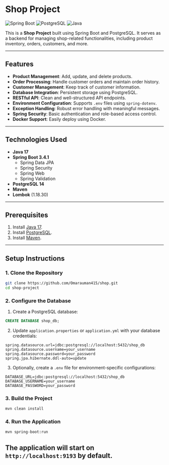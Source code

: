# Shop Project

![Spring Boot](https://img.shields.io/badge/Spring%20Boot-3.4.1-green)
![PostgreSQL](https://img.shields.io/badge/PostgreSQL-14-blue)
![Java](https://img.shields.io/badge/Java-17-orange)

This is a **Shop Project** built using Spring Boot and PostgreSQL. It serves as a backend for managing shop-related functionalities, including product inventory, orders, customers, and more.

---

## Features

- **Product Management**: Add, update, and delete products.
- **Order Processing**: Handle customer orders and maintain order history.
- **Customer Management**: Keep track of customer information.
- **Database Integration**: Persistent storage using PostgreSQL.
- **RESTful API**: Clean and well-structured API endpoints.
- **Environment Configuration**: Supports `.env` files using `spring-dotenv`.
- **Exception Handling**: Robust error handling with meaningful messages.
- **Spring Security**: Basic authentication and role-based access control.
- **Docker Support**: Easily deploy using Docker.

---

## Technologies Used

- **Java 17**
- **Spring Boot 3.4.1**
  - Spring Data JPA
  - Spring Security
  - Spring Web
  - Spring Validation
- **PostgreSQL 14**
- **Maven**
- **Lombok** (1.18.30)

---

## Prerequisites

1. Install [Java 17](https://openjdk.org/).
2. Install [PostgreSQL](https://www.postgresql.org/download/).
3. Install [Maven](https://maven.apache.org/).
---

## Setup Instructions

### 1. Clone the Repository
```bash
git clone https://github.com/Omarauman415/shop.git
cd shop-project
```

### 2. Configure the Database

1. Create a PostgreSQL database:
```sql
CREATE DATABASE shop_db;
```

2. Update `application.properties` or `application.yml` with your database credentials:
```properties
spring.datasource.url=jdbc:postgresql://localhost:5432/shop_db
spring.datasource.username=your_username
spring.datasource.password=your_password
spring.jpa.hibernate.ddl-auto=update
```

3. Optionally, create a `.env` file for environment-specific configurations:
```env
DATABASE_URL=jdbc:postgresql://localhost:5432/shop_db
DATABASE_USERNAME=your_username
DATABASE_PASSWORD=your_password
```

### 3. Build the Project
```bash
mvn clean install
```

### 4. Run the Application
```bash
mvn spring-boot:run
```

The application will start on `http://localhost:9193` by default.
---
